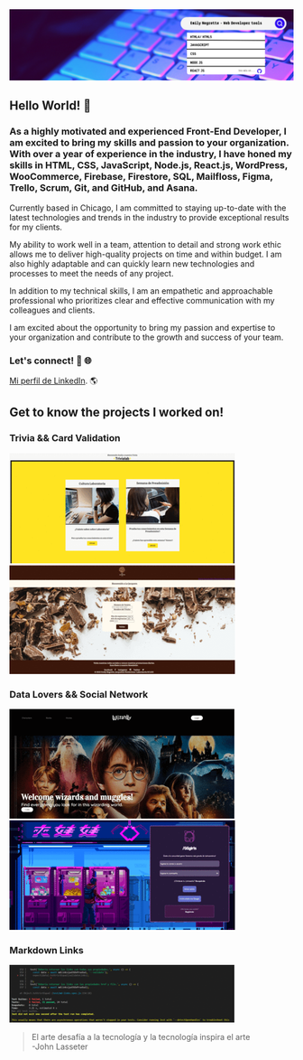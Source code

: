 <img src="Banner.png" alt="banner">
 
## Hello World! 👋  <br />
### **As a highly motivated and experienced Front-End Developer**, I am excited to bring my skills and passion to your organization. With over a year of experience in the industry, I have honed my skills in HTML, CSS, JavaScript, Node.js, React.js, WordPress, WooCommerce, Firebase, Firestore, SQL, Mailfloss, Figma, Trello, Scrum, Git, and GitHub, and Asana.

Currently based in Chicago, I am committed to staying up-to-date with the latest technologies and trends in the industry to provide exceptional results for my clients.

My ability to work well in a team, attention to detail and strong work ethic allows me to deliver high-quality projects on time and within budget. I am also highly adaptable and can quickly learn new technologies and processes to meet the needs of any project.

In addition to my technical skills, I am an empathetic and approachable professional who prioritizes clear and effective communication with my colleagues and clients.

I am excited about the opportunity to bring my passion and expertise to your organization and contribute to the growth and success of your team.

### Let's connect! :handshake: :globe_with_meridians: 
[Mi perfil de LinkedIn](https://https://www.linkedin.com/in/emily-negrette/). :earth_americas: 

## Get to know the projects I worked on!
### Trivia && Card Validation
![trivia](trivia-act11.gif)        ![Card](card-act11.gif)

### Data Lovers && Social Network
![data](data-act11.gif)            ![Social-Network](social-act11.gif)

### Markdown Links 
![MD-Links](md-act11.gif)


> El arte desafía a la tecnología y la tecnología inspira el arte <br /> -John Lasseter

